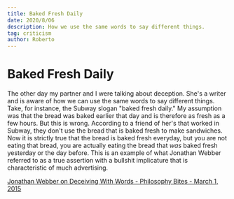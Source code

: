 ```yaml
---
title: Baked Fresh Daily
date: 2020/8/06
description: How we use the same words to say different things.
tag: criticism
author: Roberto
---
```


# Baked Fresh Daily

The other day my partner and I were talking about deception. She's a writer and is aware of how we can use the same words to say different things. Take, for instance, the Subway slogan "baked fresh daily." My assumption was that the bread was baked earlier that day and is therefore as fresh as a few hours. But this is wrong. According to a friend of her's that worked in Subway, they don't use the bread that is baked fresh to make sandwiches. Now it is strictly true that the bread is baked fresh everyday, but you are not eating that bread, you are actually eating the bread that _was_ baked fresh yesterday or the day before. This is an example of what Jonathan Webber referred to as a true assertion with a bullshit implicature that is characteristic of much advertising.

[Jonathan Webber on Deceiving With Words - Philosophy Bites - March 1, 2015][jwebber]

[jwebber]: https://philosophybites.com/2015/03/jonathan-webber-on-deceiving-with-words.html#:~:text=Lying%20is%20one%20way%20of,in%20conversation%20with%20Nigel%20Warburton.
